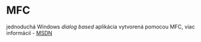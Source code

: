 # MFC
jednoduchá Windows _dialog based_ aplikácia vytvorená pomocou MFC, viac informácií - [MSDN](https://msdn.microsoft.com/en-US/library/bb384845.aspx)
